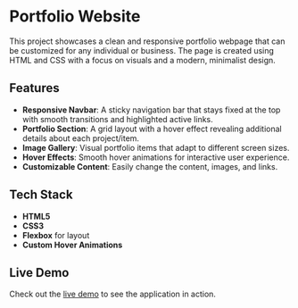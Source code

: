 # Portfolio Website

This project showcases a clean and responsive portfolio webpage that can be customized for any individual or business. The page is created using HTML and CSS with a focus on visuals and a modern, minimalist design.

## Features

- **Responsive Navbar**: A sticky navigation bar that stays fixed at the top with smooth transitions and highlighted active links.
- **Portfolio Section**: A grid layout with a hover effect revealing additional details about each project/item.
- **Image Gallery**: Visual portfolio items that adapt to different screen sizes.
- **Hover Effects**: Smooth hover animations for interactive user experience.
- **Customizable Content**: Easily change the content, images, and links.

## Tech Stack

- **HTML5**
- **CSS3**
- **Flexbox** for layout
- **Custom Hover Animations**

## Live Demo

Check out the [live demo](https://mohammadabushams.github.io/HTML_CSS_Simple-App/#) to see the application in action.
